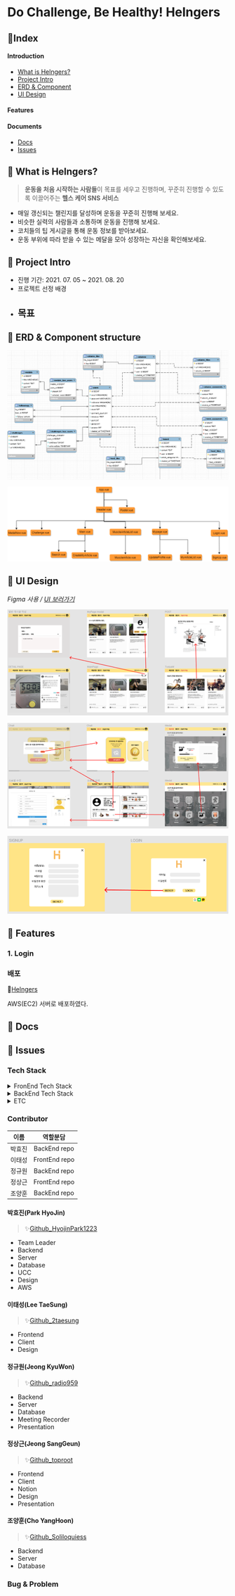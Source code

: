 # Do Challenge, Be Healthy! Helngers 





## 🔖Index

#### Introduction

- [What is Helngers?](#🔩-What-is-Helngers?)
- [Project Intro](#🔩-Project-Intro)
- [ERD & Component](#📝-ERD-&-Component-structure)
- [UI Design](#🎨-UI-Design)

#### Features



#### Documents

- [Docs](#📜-Docs)
- [Issues](#💬-Issues)



## 🔩 What is Helngers?

> **운동을 처음 시작하는 사람들**이 목표를 세우고 진행하며, 꾸준히 진행할 수 있도록 이끌어주는 **헬스 케어 SNS 서비스**

- 매일 갱신되는 챌린지를 달성하며 운동을 꾸준히 진행해 보세요.
- 비슷한 실력의 사람들과 소통하며 운동을 진행해 보세요.
- 코치들의 팁 게시글을 통해 운동 정보를 받아보세요.
- 운동 부위에 따라 받을 수 있는 메달을 모아 성장하는 자신을 확인해보세요.



## 🔩 Project Intro

- 진행 기간: 2021. 07. 05 ~ 2021. 08. 20
- 프로젝트 선정 배경
- 목표
  - 





## 📝 ERD & Component structure

![](./images/README/002.png)

![](./images/README/003.png)



## 🎨 UI Design

*Figma 사용 / [UI 보러가기](https://www.figma.com/file/IHWkQyXMkvZwEM1JWKrzQ3/%EC%8B%B8%ED%94%BC-2%ED%95%99%EA%B8%B0-%EB%B6%80%ED%8A%B8%EC%BA%A0%ED%94%84?node-id=0%3A1)*

![](./images/README/005_1.png)

![](./images/README/005_2.png)

![](./images/README/005_3.png)



## 🔧 Features

### 1. Login





### 배포

📌[Helngers](i5c206.p.ssafy.io)

AWS(EC2) 서버로 배포하였다.



## 📜 Docs





## 💬 Issues

### Tech Stack

<details>
    <summary>FronEnd Tech Stack</summary>
    <ul>
        <li>Vue: </li>
        <li>Vue / CLI: </li>
        <li>Vuex: </li>
        <li>npm: </li>
        <li>axios: </li>
    </ul>
</details>

<details>
    <summary>BackEnd Tech Stack</summary>
    <ul>
        <li>Swagger</li>
        <li>Spring Boot</li>
        <li>JavaMailSender</li>
        <li>MySQL</li>
        <li>NGINX</li>
        <li>E2C</li>
    </ul>
</details>
<details>
    <summary>ETC</summary>
    <ul>
        <li>Json Web Token</li>
        <li>Github</li>
        <li>GitLab</li>
        <li>Jira</li>
        <li>Webex</li>
        <li>Discord</li>
    </ul>
</details>


### Contributor

|  이름  |   역할분담    |
| :----: | :-----------: |
| 박효진 | BackEnd repo  |
| 이태성 | FrontEnd repo |
| 정규원 | BackEnd repo  |
| 정상근 | FrontEnd repo |
| 조양훈 | BackEnd repo  |



#### 박효진(Park HyoJin)

> ✨[Github_HyojinPark1223](https://github.com/HyojinPark1223)

- Team Leader
- Backend
- Server
- Database
- UCC
- Design
- AWS



#### 이태성(Lee TaeSung)

> ✨[Github_2taesung](https://github.com/2taesung)

- Frontend
- Client
- Design



#### 정규원(Jeong KyuWon)

> ✨[Github_radio959](https://github.com/radio959)

- Backend
- Server
- Database
- Meeting Recorder
- Presentation



#### 정상근(Jeong SangGeun)

> ✨[Github_toproot](https://github.com/toproot)

- Frontend
- Client
- Notion
- Design
- Presentation



#### 조양훈(Cho YangHoon)

> ✨[Github_Soliloquiess](https://github.com/Soliloquiess)

- Backend
- Server
- Database





### Bug & Problem

